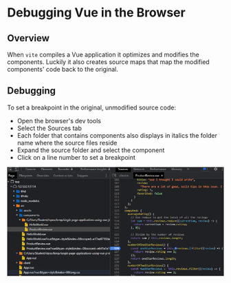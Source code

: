 # Debugging Vue in the Browser
## Overview
When `vite` compiles a Vue application it optimizes and modifies the components. Luckily it also creates source maps that map the modified components' code back to the original.

## Debugging

To set a breakpoint in the original, unmodified source code:

- Open the browser's dev tools
- Select the Sources tab
- Each folder that contains components also displays in italics the folder name where the source files reside
- Expand the source folder and select the component
- Click on a line number to set a breakpoint

![Vue Debugging](img/vue-debugging.png)
